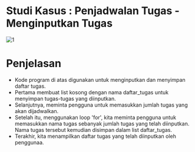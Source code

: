 # Studi Kasus : Penjadwalan Tugas - Menginputkan Tugas

![1](https://github.com/kerjabhakti/SisterAryo/assets/56922640/81679715-856b-4f6a-b588-2aa4a4f0e128)

# Penjelasan
* Kode program di atas digunakan untuk menginputkan dan menyimpan daftar tugas.
* Pertama membuat list kosong dengan nama daftar_tugas untuk menyimpan tugas-tugas yang diinputkan.
* Selanjutnya, meminta pengguna untuk memasukkan jumlah tugas yang akan dijadwalkan.
* Setelah itu, menggunakan loop 'for', kita meminta pengguna untuk memasukkan nama tugas sebanyak jumlah tugas yang telah diinputkan. Nama tugas tersebut kemudian disimpan dalam list daftar_tugas.
* Terakhir, kita menampilkan daftar tugas yang telah diinputkan oleh penggunaa.
